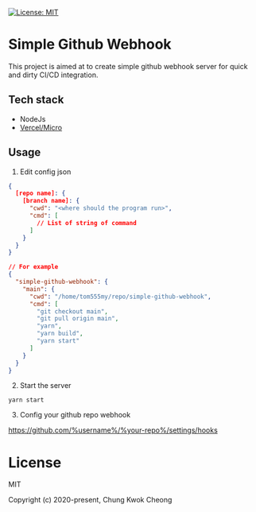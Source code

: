 [![License: MIT](https://img.shields.io/badge/License-MIT-yellow.svg)](https://opensource.org/licenses/MIT)

# Simple Github Webhook

This project is aimed at to create simple github webhook server for quick and dirty CI/CD integration.

## Tech stack

- NodeJs
- [Vercel/Micro](https://github.com/vercel/micro)

## Usage

1. Edit config json

```json
{
  [repo name]: {
    [branch name]: {
      "cwd": "<where should the program run>",
      "cmd": [
        // List of string of command
      ]
    }
  }
}

// For example
{
  "simple-github-webhook": {
    "main": {
      "cwd": "/home/tom555my/repo/simple-github-webhook",
      "cmd": [
        "git checkout main",
        "git pull origin main",
        "yarn",
        "yarn build",
        "yarn start"
      ]
    }
  }
}
```

2. Start the server

`yarn start`

3. Config your github repo webhook

https://github.com/%username%/%your-repo%/settings/hooks

# License

MIT

Copyright (c) 2020-present, Chung Kwok Cheong

